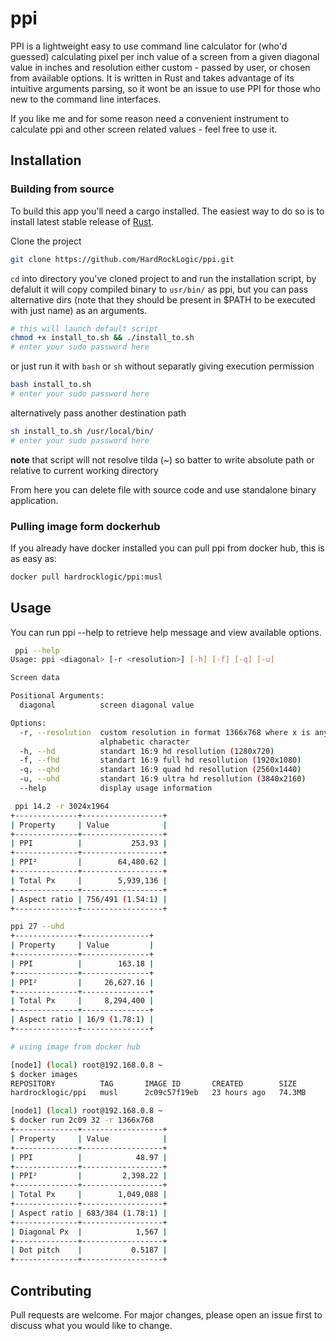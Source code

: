 # ppi

PPI is a lightweight easy to use command line calculator for (who'd guessed) calculating pixel per inch value of a screen from a given diagonal value in inches and resolution either custom - passed by user, or chosen from available options. It is written in Rust and takes advantage of its intuitive arguments parsing, so it wont be an issue to use PPI for those who new to the command line interfaces.

If you like me and for some reason need a convenient instrument to calculate ppi and other screen related values - feel free to use it.

## Installation

### Building from source

To build this app you'll need a cargo installed. The easiest way to do so is to install latest stable release of [Rust](https://doc.rust-lang.org/cargo/getting-started/installation.html).

Clone the project

```bash
git clone https://github.com/HardRockLogic/ppi.git
```

`cd` into directory you've cloned project to and run the installation script, by defalult it will copy compiled binary to `usr/bin/` as ppi, but you can
pass alternative dirs (note that they should be present in $PATH to be executed with just name) as an arguments.

```bash
# this will launch default script
chmod +x install_to.sh && ./install_to.sh
# enter your sudo password here
```

or just run it with `bash` or `sh` without separatly giving execution permission

```bash
bash install_to.sh
# enter your sudo password here
```

alternatively pass another destination path

```bash
sh install_to.sh /usr/local/bin/
# enter your sudo password here
```

**note** that script will not resolve tilda (~) so batter to write absolute path or relative to current working directory

From here you can delete file with source code and use standalone binary application.

### Pulling image form dockerhub

If you already have docker installed you can pull ppi from docker hub, this is as easy as:

```bash
docker pull hardrocklogic/ppi:musl
```

## Usage

You can run ppi --help to retrieve help message and view available options.

```bash
 ppi --help
Usage: ppi <diagonal> [-r <resolution>] [-h] [-f] [-q] [-u]

Screen data

Positional Arguments:
  diagonal          screen diagonal value

Options:
  -r, --resolution  custom resolution in format 1366x768 where x is any
                    alphabetic character
  -h, --hd          standart 16:9 hd resollution (1280x720)
  -f, --fhd         standart 16:9 full hd resollution (1920x1080)
  -q, --qhd         standart 16:9 quad hd resollution (2560x1440)
  -u, --uhd         standart 16:9 ultra hd resollution (3840x2160)
  --help            display usage information

```

```bash
 ppi 14.2 -r 3024x1964
+--------------+------------------+
| Property     | Value            |
+--------------+------------------+
| PPI          |           253.93 |
+--------------+------------------+
| PPI²         |        64,480.62 |
+--------------+------------------+
| Total Px     |        5,939,136 |
+--------------+------------------+
| Aspect ratio | 756/491 (1.54:1) |
+--------------+------------------+

ppi 27 --uhd
+--------------+---------------+
| Property     | Value         |
+--------------+---------------+
| PPI          |        163.18 |
+--------------+---------------+
| PPI²         |     26,627.16 |
+--------------+---------------+
| Total Px     |     8,294,400 |
+--------------+---------------+
| Aspect ratio | 16/9 (1.78:1) |
+--------------+---------------+

# using image from docker hub

[node1] (local) root@192.168.0.8 ~
$ docker images
REPOSITORY          TAG       IMAGE ID       CREATED        SIZE
hardrocklogic/ppi   musl      2c09c57f19eb   23 hours ago   74.3MB

[node1] (local) root@192.168.0.8 ~
$ docker run 2c09 32 -r 1366x768
+--------------+------------------+
| Property     | Value            |
+--------------+------------------+
| PPI          |            48.97 |
+--------------+------------------+
| PPI²         |         2,398.22 |
+--------------+------------------+
| Total Px     |        1,049,088 |
+--------------+------------------+
| Aspect ratio | 683/384 (1.78:1) |
+--------------+------------------+
| Diagonal Px  |            1,567 |
+--------------+------------------+
| Dot pitch    |           0.5187 |
+--------------+------------------+

```

## Contributing

Pull requests are welcome. For major changes, please open an issue first
to discuss what you would like to change.
